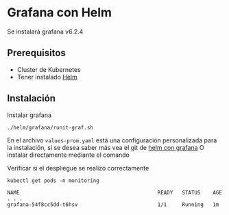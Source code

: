 # Grafana con Helm
Se instalará grafana v6.2.4

## Prerequisitos
- Cluster de Kubernetes
- Tener instalado [Helm](https://github.com/VerMunoz/OpenCloud/blob/master/docs/helm.md)

## Instalación 

Instalar grafana
```
./helm/grafana/runit-graf.sh 
```
En el archivo ``values-prom.yaml`` está una configuración personalizada para la instalación, si se desea saber más vea el git de [helm con grafana](https://github.com/helm/charts/tree/master/stable/grafana)
O instalar directamente mediante el comando



Verificar si el despliegue se realizó correctamente 
```
kubectl get pods -n monitoring

NAME                                             READY   STATUS    AGE
. . .   
grafana-54f8cc5dd-t6hsv                          1/1     Running   1m
```